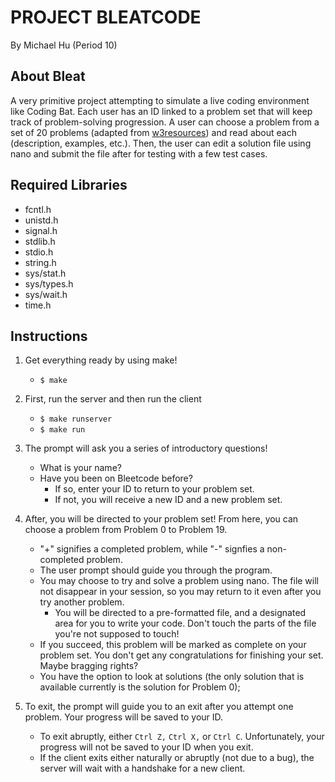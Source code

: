 # PROJECT BLEATCODE
By Michael Hu (Period 10) 
## About Bleat
A very primitive project attempting to simulate a live coding environment like Coding Bat. Each user has an ID linked to a problem set that will keep track of problem-solving progression.
A user can choose a problem from a set of 20 problems (adapted from [w3resources](https://www.w3resource.com/c-programming-exercises/)) and read about each (description, examples, etc.). Then, the user can edit a solution file using nano and submit the file after for testing with a few test cases.
## Required Libraries
- fcntl.h
- unistd.h
- signal.h
- stdlib.h
- stdio.h
- string.h
- sys/stat.h
- sys/types.h
- sys/wait.h
- time.h
## Instructions
1. Get everything ready by using make!
   - `$ make`
   
2. First, run the server and then run the client
   - `$ make runserver`
   - `$ make run`
   
3. The prompt will ask you a series of introductory questions!
   - What is your name?
   - Have you been on Bleetcode before?
     - If so, enter your ID to return to your problem set.
     - If not, you will receive a new ID and a new problem set. 
     
4. After, you will be directed to your problem set! From here, you can choose a problem from Problem 0 to Problem 19.
   - "+" signifies a completed problem, while "-" signfies a non-completed problem.
   - The user prompt should guide you through the program.
   - You may choose to try and solve a problem using nano. The file will not disappear in your session, so you may return to it even after you try another problem.
     - You will be directed to a pre-formatted file, and a designated area for you to write your code. Don't touch the parts of the file you're not supposed to touch!
   - If you succeed, this problem will be marked as complete on your problem set. You don't get any congratulations for finishing your set. Maybe bragging rights?
   - You have the option to look at solutions (the only solution that is available currently is the solution for Problem 0);
   
5. To exit, the prompt will guide you to an exit after you attempt one problem. Your progress will be saved to your ID.
   - To exit abruptly, either `Ctrl Z,` `Ctrl X,` or `Ctrl C`. Unfortunately, your progress will not be saved to your ID when you exit.
   - If the client exits either naturally or abruptly (not due to a bug), the server will wait with a handshake for a new client.
